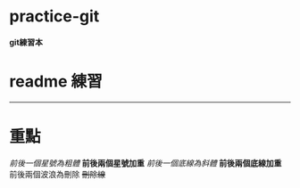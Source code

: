 # practice-git

**git練習本**

# readme 練習
------
# 重點
*前後一個星號為粗體* **前後兩個星號加重** 
_前後一個底線為斜體_ __前後兩個底線加重__
前後兩個波浪為刪除 ~~刪除線~~
